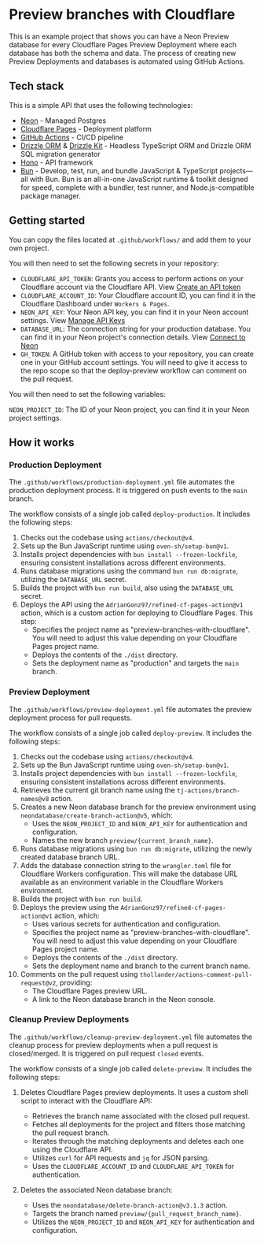 # Preview branches with Cloudflare

This is an example project that shows you can have a Neon Preview database for every Cloudflare Pages Preview Deployment where each database has both the schema and data. The process of creating new Preview Deployments and databases is automated using GitHub Actions.

## Tech stack

This is a simple API that uses the following technologies:
- [Neon](https://neon.tech/ref=github) - Managed Postgres
- [Cloudflare Pages](https://pages.cloudflare.com/) - Deployment platform
- [GitHub Actions](https://docs.github.com/en/actions) - CI/CD pipeline
- [Drizzle ORM](https://orm.drizzle.team/) & [Drizzle Kit](https://orm.drizzle.team/kit-docs/overview) - Headless TypeScript ORM and Drizzle ORM SQL migration generator
- [Hono](https://hono.dev) - API framework
- [Bun](https://bun.sh) - Develop, test, run, and bundle JavaScript & TypeScript projects—all with Bun. Bun is an all-in-one JavaScript runtime & toolkit designed for speed, complete with a bundler, test runner, and Node.js-compatible package manager.

## Getting started

You can copy the files located at `.github/workflows/` and add them to your own project.

You will then need to set the following secrets in your repository:

- `CLOUDFLARE_API_TOKEN`: Grants you access to perform actions on your Cloudflare account via the Cloudflare API. View [Create an API token](https://developers.cloudflare.com/fundamentals/api/get-started/create-token/) 
- `CLOUDFLARE_ACCOUNT_ID`: Your Cloudflare account ID, you can find it in the Cloudflare Dashboard under `Workers & Pages`.
- `NEON_API_KEY`: Your Neon API key, you can find it in your Neon account settings. View [Manage API Keys](https://neon.tech/docs/manage/api-keys)
- `DATABASE_URL`: The connection string for your production database. You can find it in your Neon project's connection details. View [Connect to Neon](https://neon.tech/docs/connect/connect-intro)
- `GH_TOKEN`: A GitHub token with access to your repository, you can create one in your GitHub account settings. You will need to give it access to the repo scope so that the deploy-preview workflow can comment on the pull request.

You will then need to set the following variables:

`NEON_PROJECT_ID`: The ID of your Neon project, you can find it in your Neon project settings.

## How it works

### Production Deployment

The `.github/workflows/production-deployment.yml` file automates the production deployment process. It is triggered on push events to the `main` branch.

The workflow consists of a single job called `deploy-production`. It includes the following steps:

1. Checks out the codebase using `actions/checkout@v4`.
2. Sets up the Bun JavaScript runtime using `oven-sh/setup-bun@v1`.
3. Installs project dependencies with `bun install --frozen-lockfile`, ensuring consistent installations across different environments.
4. Runs database migrations using the command `bun run db:migrate`, utilizing the `DATABASE_URL` secret.
5. Builds the project with `bun run build`, also using the `DATABASE_URL` secret.
6. Deploys the API using the `AdrianGonz97/refined-cf-pages-action@v1` action, which is a custom action for deploying to Cloudflare Pages. This step:
   - Specifies the project name as "preview-branches-with-cloudflare". You will need to adjust this value depending on your Cloudflare Pages project name.
   - Deploys the contents of the `./dist` directory.
   - Sets the deployment name as "production" and targets the `main` branch.

### Preview Deployment

The `.github/workflows/preview-deployment.yml` file automates the preview deployment process for pull requests.

The workflow consists of a single job called `deploy-preview`. It includes the following steps:

1. Checks out the codebase using `actions/checkout@v4`.
2. Sets up the Bun JavaScript runtime using `oven-sh/setup-bun@v1`.
3. Installs project dependencies with `bun install --frozen-lockfile`, ensuring consistent installations across different environments.
4. Retrieves the current git branch name using the `tj-actions/branch-names@v8` action.
5. Creates a new Neon database branch for the preview environment using `neondatabase/create-branch-action@v5`, which:
   - Uses the `NEON_PROJECT_ID` and `NEON_API_KEY` for authentication and configuration.
   - Names the new branch `preview/{current_branch_name}`.
6. Runs database migrations using `bun run db:migrate`, utilizing the newly created database branch URL.
7. Adds the database connection string to the `wrangler.toml` file for Cloudflare Workers configuration. This will make the database URL available as an environment variable in the Cloudflare Workers environment.
8. Builds the project with `bun run build`.
9. Deploys the preview using the `AdrianGonz97/refined-cf-pages-action@v1` action, which:
   - Uses various secrets for authentication and configuration.
   - Specifies the project name as "preview-branches-with-cloudflare". You will need to adjust this value depending on your Cloudflare Pages project name.
   - Deploys the contents of the `./dist` directory.
   - Sets the deployment name and branch to the current branch name.
10. Comments on the pull request using `thollander/actions-comment-pull-request@v2`, providing:
    - The Cloudflare Pages preview URL.
    - A link to the Neon database branch in the Neon console.

### Cleanup Preview Deployments

The `.github/workflows/cleanup-preview-deployment.yml` file automates the cleanup process for preview deployments when a pull request is closed/merged. It is triggered on pull request `closed` events.

The workflow consists of a single job called `delete-preview`. It includes the following steps:

1. Deletes Cloudflare Pages preview deployments. It uses a custom shell script to interact with the Cloudflare API:
   - Retrieves the branch name associated with the closed pull request.
   - Fetches all deployments for the project and filters those matching the pull request branch.
   - Iterates through the matching deployments and deletes each one using the Cloudflare API.
   - Utilizes `curl` for API requests and `jq` for JSON parsing.
   - Uses the `CLOUDFLARE_ACCOUNT_ID` and `CLOUDFLARE_API_TOKEN` for authentication.

2. Deletes the associated Neon database branch:
   - Uses the `neondatabase/delete-branch-action@v3.1.3` action.
   - Targets the branch named `preview/{pull_request_branch_name}`.
   - Utilizes the `NEON_PROJECT_ID` and `NEON_API_KEY` for authentication and configuration.
